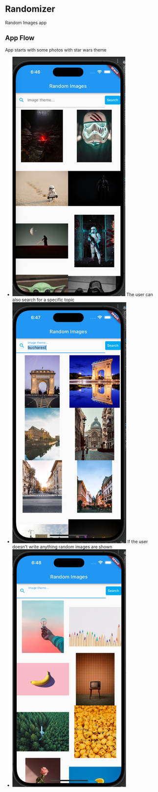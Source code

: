 # Randomizer

Random Images app

## App Flow

App starts with some photos with star wars theme
- ![start.png](readmeassets%2Fstart.png)
The user can also search for a specific topic
- ![search.png](readmeassets%2Fsearch.png)
If the user doesn't write anything random images are shown
- ![random.png](readmeassets%2Frandom.png)
